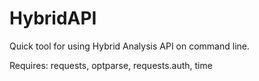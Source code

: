 # HybridAPI
Quick tool for using Hybrid Analysis API on command line.

Requires: requests, optparse, requests.auth, time


